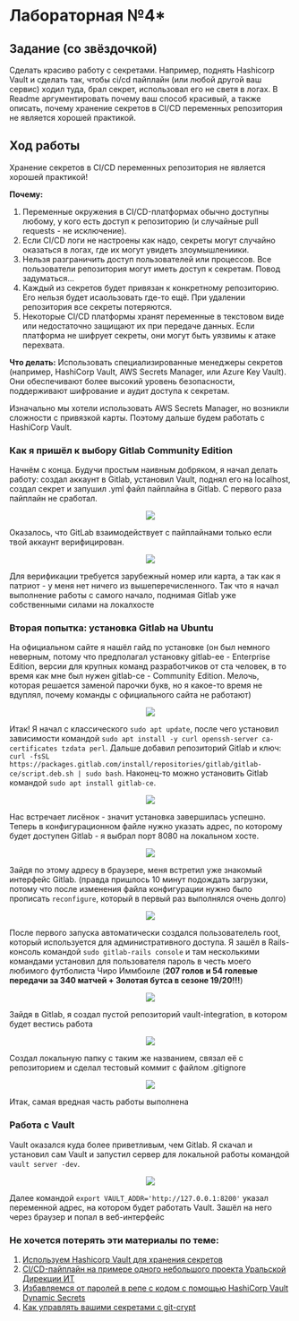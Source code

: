 # Лабораторная №4* 

## Задание (со звёздочкой)

Сделать красиво работу с секретами. Например, поднять Hashicorp Vault и сделать так, чтобы ci/cd пайплайн (или любой другой ваш сервис) ходил туда, брал секрет, использовал его не светя в логах. В Readme аргументировать почему ваш способ красивый, а также описать, почему хранение секретов в CI/CD переменных репозитория не является хорошей практикой.

## Ход работы
Хранение секретов в CI/CD переменных репозитория не является хорошей практикой!

<b>Почему:</b>
1. Переменные окружения в CI/CD-платформах обычно доступны любому, у кого есть доступ к репозиторию (и случайные pull requests - не исключение). 
2. Если CI/CD логи не настроены как надо, секреты могут случайно оказаться в логах, где их могут увидеть злоумышлениики.
3. Нельзя разграничить доступ пользователей или процессов. Все пользователи репозитория могут иметь доступ к секретам. Повод задуматься...
4. Каждый из секретов будет привязан к конкретному репозиторию. Его нельзя будет исаользовать где-то ещё. При удалении репозитория все секреты потеряются.
5. Некоторые CI/CD платформы хранят переменные в текстовом виде или недостаточно защищают их при передаче данных. Если платформа не шифрует секреты, они могут быть уязвимы к атаке перехвата.

<b>Что делать:</b> Использовать специализированные менеджеры секретов (например, HashiCorp Vault, AWS Secrets Manager, или Azure Key Vault). Они обеспечивают более высокий уровень безопасности, поддерживают шифрование и аудит доступа к секретам. 

Изначально мы хотели использовать AWS Secrets Manager, но возникли сложности с привязкой карты. Поэтому дальше будем работать с HashiCorp Vault.

### Как я пришёл к выбору Gitlab Community Edition

Начнём с конца. Будучи простым наивным добряком, я начал делать работу: создал аккаунт в Gitlab, установил Vault, поднял его на localhost, создал секрет и запушил .yml файл пайплайна в Gitlab. С первого раза пайплайн не сработал.

<p align="center">
  <img src="img/41.png" align="center">
</p>

Оказалось, что GitLab взаимодействует с пайплайнами только если твой аккаунт верифицирован. 

<p align="center">
  <img src="img/42.png" align="center">
</p>

Для верификации требуется зарубежный номер или карта, а так как я патриот - у меня нет ничего из вышеперечисленного. Так что я начал выполнение работы с самого начало, поднимая Gitlab уже собственными силами на локалхосте

### Вторая попытка: установка Gitlab на Ubuntu

На официальном сайте я нашёл гайд по установке (он был немного неверным, потому что предполагал установку gitlab-ee - Enterprise Edition, версии для крупных команд разработчиков от ста человек, в то время как мне был нужен gitlab-ce - Community Edition. Мелочь, которая решается заменой парочки букв, но я какое-то время не вдуплял, почему команды с официального сайта не работают)

<p align="center">
  <img src="img/44.png" align="center">
</p>

Итак! Я начал с классического ```sudo apt update```, после чего установил зависимости командой ```sudo apt install -y curl openssh-server ca-certificates tzdata perl```. Дальше добавил репозиторий Gitlab и ключ: ```curl -fsSL https://packages.gitlab.com/install/repositories/gitlab/gitlab-ce/script.deb.sh | sudo bash```. Наконец-то можно установить Gitlab командой ```sudo apt install gitlab-ce```.

<p align="center">
  <img src="img/46.png" align="center">
</p>

Нас встречает лисёнок - значит установка завершилась успешно. Теперь в конфигурационном файле нужно указать адрес, по которому будет доступен Gitlab - я выбрал порт 8080 на локальном хосте.

<p align="center">
  <img src="img/47.png" align="center">
</p>

Зайдя по этому адресу в браузере, меня встретил уже знакомый интерфейс Gitlab. (правда пришлось 10 минут подождать загрузки, потому что после изменения файла конфигурации нужно было прописать ```reconfigure```, который в первый раз выполнялся очень долго)

<p align="center">
  <img src="img/48.png" align="center">
</p>

После первого запуска автоматически создался пользователель root, который используется для административного доступа. Я зашёл в Rails-консоль командой ```sudo gitlab-rails console``` и там несколькими командами установил для пользователя пароль в честь моего любимого футболиста Чиро Иммбоиле (**207 голов и 54 голевые передачи за 340 матчей + Золотая бутса в сезоне 19/20!!!**)

<p align="center">
  <img src="img/49.png" align="center">
</p>

Зайдя в Gitlab, я создал пустой репозиторий vault-integration, в котором будет вестись работа

<p align="center">
  <img src="img/410.png" align="center">
</p>

Создал локальную папку с таким же названием, связал её с репозиторием и сделал тестовый коммит с файлом .gitignore

<p align="center">
  <img src="img/411.png" align="center">
</p>

Итак, самая вредная часть работы выполнена

### Работа с Vault

Vault оказался куда более приветливым, чем Gitlab. Я скачал и установил сам Vault и запустил сервер для локальной работы командой ```vault server -dev```. 

<p align="center">
  <img src="img/417.png" align="center">
</p>

Далее командой ```export VAULT_ADDR='http://127.0.0.1:8200'``` указал переменной адрес, на котором будет работать Vault. Зашёл на него через браузер и попал в веб-интерфейс


### Не хочется потерять эти материалы по теме:
1. [Используем Hashicorp Vault для хранения секретов](https://habr.com/ru/articles/653927/)
2. [CI/CD-пайплайн на примере одного небольшого проекта Уральской Дирекции ИТ](https://habr.com/ru/companies/alfa/articles/359030/)
3. [Избавляемся от паролей в репе с кодом с помощью HashiCorp Vault Dynamic Secrets](https://habr.com/ru/companies/quadcode/articles/565690/comments/)
4. [Как управлять вашими секретами с git-crypt](https://habr.com/ru/companies/nixys/articles/570306/)
